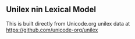 Unilex nin Lexical Model
----------------------

This is built directly from Unicode.org unilex data at
https://github.com/unicode-org/unilex
